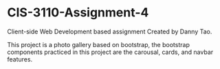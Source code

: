 # CIS-3110-Assignment-4
Client-side Web Development based assignment
Created by Danny Tao.

This project is a photo gallery based on bootstrap, the bootstrap components practiced in this project are the carousal, cards, and navbar features.
